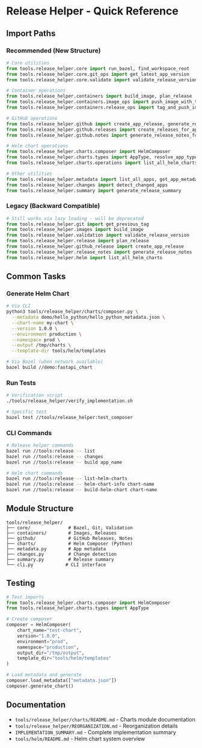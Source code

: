 # Release Helper - Quick Reference

## Import Paths

### Recommended (New Structure)
```python
# Core utilities
from tools.release_helper.core import run_bazel, find_workspace_root
from tools.release_helper.core.git_ops import get_latest_app_version
from tools.release_helper.core.validate import validate_release_version

# Container operations
from tools.release_helper.containers import build_image, plan_release
from tools.release_helper.containers.image_ops import push_image_with_tags
from tools.release_helper.containers.release_ops import tag_and_push_image

# GitHub operations
from tools.release_helper.github import create_app_release, generate_release_notes
from tools.release_helper.github.releases import create_releases_for_apps
from tools.release_helper.github.notes import generate_release_notes_for_all_apps

# Helm chart operations
from tools.release_helper.charts.composer import HelmComposer
from tools.release_helper.charts.types import AppType, resolve_app_type
from tools.release_helper.charts.operations import list_all_helm_charts

# Other utilities
from tools.release_helper.metadata import list_all_apps, get_app_metadata
from tools.release_helper.changes import detect_changed_apps
from tools.release_helper.summary import generate_release_summary
```

### Legacy (Backward Compatible)
```python
# Still works via lazy loading - will be deprecated
from tools.release_helper.git import get_previous_tag
from tools.release_helper.images import build_image
from tools.release_helper.validation import validate_release_version
from tools.release_helper.release import plan_release
from tools.release_helper.github_release import create_app_release
from tools.release_helper.release_notes import generate_release_notes
from tools.release_helper.helm import list_all_helm_charts
```

## Common Tasks

### Generate Helm Chart
```bash
# Via CLI
python3 tools/release_helper/charts/composer.py \
  --metadata demo/hello_python/hello_python_metadata.json \
  --chart-name my-chart \
  --version 1.0.0 \
  --environment production \
  --namespace prod \
  --output /tmp/charts \
  --template-dir tools/helm/templates

# Via Bazel (when network available)
bazel build //demo:fastapi_chart
```

### Run Tests
```bash
# Verification script
./tools/release_helper/verify_implementation.sh

# Specific test
bazel test //tools/release_helper:test_composer
```

### CLI Commands
```bash
# Release helper commands
bazel run //tools:release -- list
bazel run //tools:release -- changes
bazel run //tools:release -- build app_name

# Helm chart commands
bazel run //tools:release -- list-helm-charts
bazel run //tools:release -- helm-chart-info chart-name
bazel run //tools:release -- build-helm-chart chart-name
```

## Module Structure

```
tools/release_helper/
├── core/              # Bazel, Git, Validation
├── containers/        # Images, Releases
├── github/            # GitHub Releases, Notes
├── charts/            # Helm Composer (Python)
├── metadata.py        # App metadata
├── changes.py         # Change detection
├── summary.py         # Release summary
└── cli.py            # CLI interface
```

## Testing

```python
# Test imports
from tools.release_helper.charts.composer import HelmComposer
from tools.release_helper.charts.types import AppType

# Create composer
composer = HelmComposer(
    chart_name="test-chart",
    version="1.0.0",
    environment="prod",
    namespace="production",
    output_dir="/tmp/output",
    template_dir="tools/helm/templates"
)

# Load metadata and generate
composer.load_metadata(["metadata.json"])
composer.generate_chart()
```

## Documentation

- `tools/release_helper/charts/README.md` - Charts module documentation
- `tools/release_helper/REORGANIZATION.md` - Reorganization details
- `IMPLEMENTATION_SUMMARY.md` - Complete implementation summary
- `tools/helm/README.md` - Helm chart system overview
